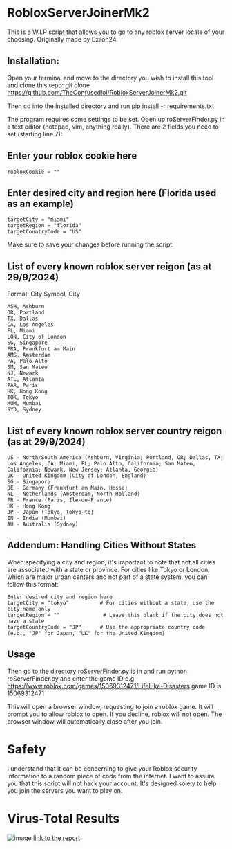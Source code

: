 # RobloxServerJoinerMk2
This is a W.I.P script that allows you to go to any roblox server locale of your choosing. Originally made by Exilon24.

## Installation:
Open your terminal and move to the directory you wish to install this tool and clone this repo: git clone https://github.com/TheConfusedlol/RobloxServerJoinerMk2.git

Then cd into the installed directory and run pip install -r requirements.txt

The program requires some settings to be set. Open up roServerFinder.py in a text editor (notepad, vim, anything really). There are 2 fields you need to set (starting line 7):

## Enter your roblox cookie here
``` robloxCookie = "" ```

## Enter desired city and region here (Florida used as an example)
```
targetCity = "miami"
targetRegion = "florida"
targetCountryCode = "US"
```

Make sure to save your changes before running the script.
## List of every known roblox server reigon (as at 29/9/2024)
Format: City Symbol, City
```
ASH, Ashburn
OR, Portland
TX, Dallas
CA, Los Angeles
FL, Miami
LON, City of London
SG, Singapore
FRA, Frankfurt am Main
AMS, Amsterdam
PA, Palo Alto
SM, San Mateo
NJ, Newark
ATL, Atlanta
PAR, Paris
HK, Hong Kong
TOK, Tokyo
MUM, Mumbai
SYD, Sydney
```
## List of every known roblox server country reigon (as at 29/9/2024)
```
US - North/South America (Ashburn, Virginia; Portland, OR; Dallas, TX; Los Angeles, CA; Miami, FL; Palo Alto, California; San Mateo, California; Newark, New Jersey; Atlanta, Georgia)
UK - United Kingdom (City of London, England)
SG - Singapore
DE - Germany (Frankfurt am Main, Hesse)
NL - Netherlands (Amsterdam, North Holland)
FR - France (Paris, Île-de-France)
HK - Hong Kong
JP - Japan (Tokyo, Tokyo-to)
IN - India (Mumbai)
AU - Australia (Sydney)
```
## Addendum: Handling Cities Without States
When specifying a city and region, it's important to note that not all cities are associated with a state or province. For cities like Tokyo or London, which are major urban centers and not part of a state system, you can follow this format:
``` 
Enter desired city and region here
targetCity = "tokyo"          # For cities without a state, use the city name only
targetRegion = ""              # Leave this blank if the city does not have a state
targetCountryCode = "JP"      # Use the appropriate country code (e.g., "JP" for Japan, "UK" for the United Kingdom)
```
## Usage
Then go to the directory roServerFinder.py is in and run python roServerFinder.py and enter the game ID e.g: https://www.roblox.com/games/15069312471/LifeLike-Disasters game ID is 15069312471

This will open a browser window, requesting to join a roblox game. It will prompt you to allow roblox to open. If you decline, roblox will not open. The browser window will automatically close after you join.
# Safety
I understand that it can be concerning to give your Roblox security information to a random piece of code from the internet. I want to assure you that this script will not hack your account. It's designed solely to help you join the servers you want to play on.
# Virus-Total Results
![image](https://github.com/user-attachments/assets/4d1b88c9-0dab-4419-a5ed-43fdf4e68f83)
[link to the report](https://www.virustotal.com/gui/file/46d8780b0d0d991df26ca72c24a1919cbfc1f95c6092fdf843c6621eda12072c?nocache=1)

